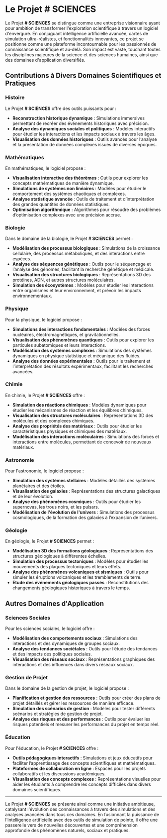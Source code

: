 # Le Projet # SCIENCES

Le Projet **# SCIENCES** se distingue comme une entreprise visionnaire ayant pour ambition de transformer l'exploration scientifique à travers un logiciel d'envergure. En conjuguant intelligence artificielle avancée, cartes de simulation ultra-réalistes, et fonctionnalités innovantes, ce projet se positionne comme une plateforme incontournable pour les passionnés de connaissance scientifique et au-delà. Son impact est vaste, touchant toutes les disciplines majeures de la science et des sciences humaines, ainsi que des domaines d'application diversifiés.

## Contributions à Divers Domaines Scientifiques et Pratiques

### Histoire

Le Projet **# SCIENCES** offre des outils puissants pour :

- **Reconstruction historique dynamique** : Simulations immersives permettant de recréer des événements historiques avec précision.
- **Analyse des dynamiques sociales et politiques** : Modèles interactifs pour étudier les interactions et les impacts sociaux à travers les âges.
- **Visualisation des données historiques** : Outils avancés pour l’analyse et la présentation de données complexes issues de diverses époques.

### Mathématiques

En mathématiques, le logiciel propose :

- **Visualisation interactive des théorèmes** : Outils pour explorer les concepts mathématiques de manière dynamique.
- **Simulations de systèmes non linéaires** : Modèles pour étudier le comportement des systèmes chaotiques et complexes.
- **Analyse statistique avancée** : Outils de traitement et d’interprétation des grandes quantités de données statistiques.
- **Optimisation algorithmique** : Algorithmes pour résoudre des problèmes d’optimisation complexes avec une précision accrue.

### Biologie

Dans le domaine de la biologie, le Projet **# SCIENCES** permet :

- **Modélisation des processus biologiques** : Simulations de la croissance cellulaire, des processus métaboliques, et des interactions entre espèces.
- **Analyse des séquences génétiques** : Outils pour le séquençage et l’analyse des génomes, facilitant la recherche génétique et médicale.
- **Visualisation des structures biologiques** : Représentations 3D des protéines, ADN, et autres structures moléculaires.
- **Simulation des écosystèmes** : Modèles pour étudier les interactions entre organismes et leur environnement, et prévoir les impacts environnementaux.

### Physique

Pour la physique, le logiciel propose :

- **Simulations des interactions fondamentales** : Modèles des forces nucléaires, électromagnétiques, et gravitationnelles.
- **Visualisation des phénomènes quantiques** : Outils pour explorer les particules subatomiques et leurs interactions.
- **Modélisation des systèmes complexes** : Simulations des systèmes dynamiques en physique statistique et mécanique des fluides.
- **Analyse des données expérimentales** : Outils pour le traitement et l’interprétation des résultats expérimentaux, facilitant les recherches avancées.

### Chimie

En chimie, le Projet **# SCIENCES** offre :

- **Simulation des réactions chimiques** : Modèles dynamiques pour étudier les mécanismes de réaction et les équilibres chimiques.
- **Visualisation des structures moléculaires** : Représentations 3D des molécules et des complexes chimiques.
- **Analyse des propriétés des matériaux** : Outils pour étudier les caractéristiques physiques et chimiques des matériaux.
- **Modélisation des interactions moléculaires** : Simulations des forces et interactions entre molécules, permettant de concevoir de nouveaux matériaux.

### Astronomie

Pour l'astronomie, le logiciel propose :

- **Simulation des systèmes stellaires** : Modèles détaillés des systèmes planétaires et des étoiles.
- **Visualisation des galaxies** : Représentations des structures galactiques et de leur évolution.
- **Analyse des phénomènes cosmiques** : Outils pour étudier les supernovas, les trous noirs, et les pulsars.
- **Modélisation de l'évolution de l'univers** : Simulations des processus cosmologiques, de la formation des galaxies à l’expansion de l’univers.

### Géologie

En géologie, le Projet **# SCIENCES** permet :

- **Modélisation 3D des formations géologiques** : Représentations des structures géologiques à différentes échelles.
- **Simulation des processus tectoniques** : Modèles pour étudier les mouvements des plaques tectoniques et leurs effets.
- **Analyse des phénomènes volcaniques et sismiques** : Outils pour simuler les éruptions volcaniques et les tremblements de terre.
- **Étude des événements géologiques passés** : Reconstitutions des changements géologiques historiques à travers le temps.

## Autres Domaines d'Application

### Sciences Sociales

Pour les sciences sociales, le logiciel offre :

- **Modélisation des comportements sociaux** : Simulations des interactions et des dynamiques de groupes sociaux.
- **Analyse des tendances sociétales** : Outils pour l’étude des tendances et des impacts des politiques sociales.
- **Visualisation des réseaux sociaux** : Représentations graphiques des interactions et des influences dans divers réseaux sociaux.

### Gestion de Projet

Dans le domaine de la gestion de projet, le logiciel propose :

- **Planification et gestion des ressources** : Outils pour créer des plans de projet détaillés et gérer les ressources de manière efficace.
- **Simulation des scénarios de gestion** : Modèles pour tester différents scénarios et stratégies de gestion de projet.
- **Analyse des risques et des performances** : Outils pour évaluer les risques potentiels et mesurer les performances du projet en temps réel.

### Éducation

Pour l'éducation, le Projet **# SCIENCES** offre :

- **Outils pédagogiques interactifs** : Simulations et jeux éducatifs pour faciliter l’apprentissage des concepts scientifiques et mathématiques.
- **Plateformes de collaboration en ligne** : Espaces pour les projets collaboratifs et les discussions académiques.
- **Visualisation des concepts complexes** : Représentations visuelles pour aider les étudiants à comprendre les concepts difficiles dans divers domaines scientifiques.

---

Le Projet **# SCIENCES** se présente ainsi comme une initiative ambitieuse, catalysant l'évolution des connaissances à travers des simulations et des analyses avancées dans tous ces domaines. En fusionnant la puissance de l'intelligence artificielle avec des outils de simulation de pointe, il offre une passerelle vers de nouvelles découvertes et une compréhension approfondie des phénomènes naturels, sociaux et pratiques.
